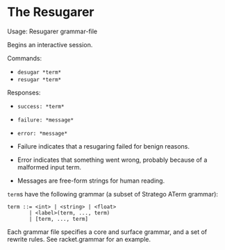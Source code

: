 # The Resugarer #

Usage: Resugarer grammar-file

Begins an interactive session.

Commands:

* `desugar *term*`
* `resugar *term*`

Responses:

* `success: *term*`
* `failure: *message*`
* `error: *message*`

* Failure indicates that a resugaring failed for benign reasons.
* Error indicates that something went wrong,
  probably because of a malformed input term.
* Messages are free-form strings for human reading.


`term`s have the following grammar (a subset of Stratego ATerm grammar):

    term ::= <int> | <string> | <float>
           | <label>(term, ..., term)
           | [term, ..., term]

Each grammar file specifies a core and surface grammar, and a set of
rewrite rules. See racket.grammar for an example.
